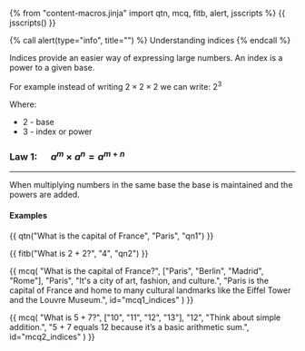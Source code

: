 {% from "content-macros.jinja" import qtn, mcq, fitb, alert, jsscripts  %}
{{ jsscripts() }}

{% call alert(type="info", title="") %}
  Understanding indices
{% endcall %}


Indices provide an easier way of expressing large numbers. An index is a power to a given base.

For example instead of writing $2 \times 2 \times 2$ we can write: $2^3$

Where:

- $2$ - base 
- $3$ - index or power


### Law 1:  $\quad a^m \times a^n = a^{m+n}$
---
When multiplying numbers in the same base the base is maintained and the powers are added.


#### Examples


{{ qtn("What is the capital of France", "Paris", "qn1") }}

{{ fitb("What is 2 + 2?", "4", "qn2") }}

{{ mcq(
  "What is the capital of France?", 
  ["Paris", "Berlin", "Madrid", "Rome"], 
  "Paris", 
  "It's a city of art, fashion, and culture.", 
  "Paris is the capital of France and home to many cultural landmarks like the Eiffel Tower and the Louvre Museum.",
  id="mcq1_indices"
) }}

{{ mcq(
  "What is $5 + 7$?", 
  ["10", "11", "12", "13"], 
  "12", 
  "Think about simple addition.", 
  "5 + 7 equals 12 because it’s a basic arithmetic sum.",
  id="mcq2_indices"
) }}